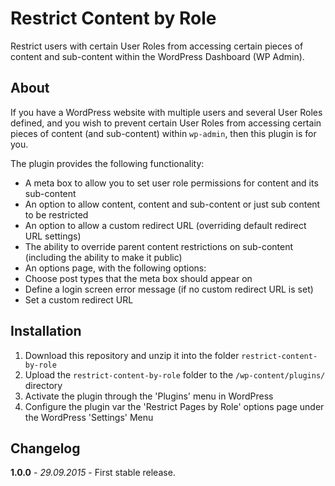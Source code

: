 # Restrict Content by Role

Restrict users with certain User Roles from accessing certain pieces of content and sub-content within the WordPress Dashboard (WP Admin).

## About

If you have a WordPress website with multiple users and several User Roles defined, and you wish to prevent certain User Roles from accessing certain pieces of content (and sub-content) within `wp-admin`, then this plugin is for you.

The plugin provides the following functionality:

- A meta box to allow you to set user role permissions for content and its sub-content
- An option to allow content, content and sub-content or just sub content to be restricted
- An option to allow a custom redirect URL (overriding default redirect URL settings)
- The ability to override parent content restrictions on sub-content (including the ability to make it public)
- An options page, with the following options:
 - Choose post types that the meta box should appear on
 - Define a login screen error message (if no custom redirect URL is set)
 - Set a custom redirect URL

## Installation

1. Download this repository and unzip it into the folder `restrict-content-by-role`
2. Upload the `restrict-content-by-role` folder to the `/wp-content/plugins/` directory
3. Activate the plugin through the 'Plugins' menu in WordPress
4. Configure the plugin var the 'Restrict Pages by Role' options page under the WordPress 'Settings' Menu

## Changelog

**1.0.0** - *29.09.2015* - First stable release.  

